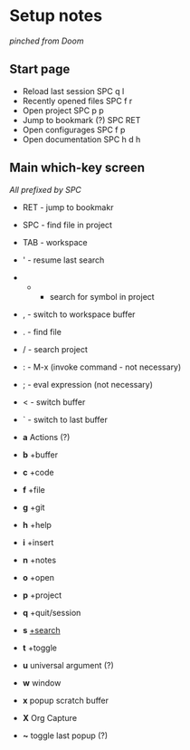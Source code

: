 # Setup notes
*pinched from Doom*

## Start page

- Reload last session SPC q l
- Recently opened files SPC f r
- Open project SPC p p
- Jump to bookmark (?) SPC RET
- Open configurages SPC f p
- Open documentation SPC h d h

## Main which-key screen

*All prefixed by SPC*

- RET - jump to bookmakr
- SPC - find file in project
- TAB - workspace
- '   - resume last search
- *   - search for symbol in project
- ,   - switch to workspace buffer
- .   - find file
- /   - search project
- :   - M-x (invoke command - not necessary)
- ;   - eval expression (not necessary)
- <   - switch buffer
- `   - switch to last buffer

- **a** Actions (?)
- **b** +buffer
- **c** +code
- **f** +file
- **g** +git
- **h** +help
- **i** +insert
- **n** +notes
- **o** +open
- **p** +project
- **q** +quit/session
- **s** [+search](+search.md)
- **t** +toggle
- **u** universal argument (?)
- **w** window
- **x** popup scratch buffer
- **X** Org Capture
- **~** toggle last popup (?)
